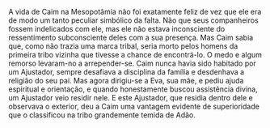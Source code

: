 ﻿A vida de Caim na Mesopotâmia não foi exatamente feliz de vez que ele era de modo um tanto peculiar simbólico da falta. Não que seus companheiros fossem indelicados com ele, mas ele não estava inconsciente do ressentimento subconsciente deles com a sua presença. Mas Caim sabia que, como não trazia uma marca tribal, seria morto pelos homens da primeira tribo vizinha que tivesse a chance de encontrá-lo. O medo e algum remorso levaram-no a arrepender-se. Caim nunca havia sido habitado por um Ajustador, sempre desafiava a disciplina da família e desdenhava a religião do seu pai. Mas agora dirigiu-se a Eva, sua mãe, e pediu ajuda espiritual e orientação, e quando honestamente buscou assistência divina, um Ajustador veio residir nele. E este Ajustador, que residia dentro dele e observava o exterior, deu a Caim uma vantagem evidente de superioridade que o classificou na tribo grandemente temida de Adão.